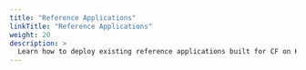 ```yaml
---
title: "Reference Applications"
linkTitle: "Reference Applications"
weight: 20
description: >
  Learn how to deploy existing reference applications built for CF on Kf.
---
```


